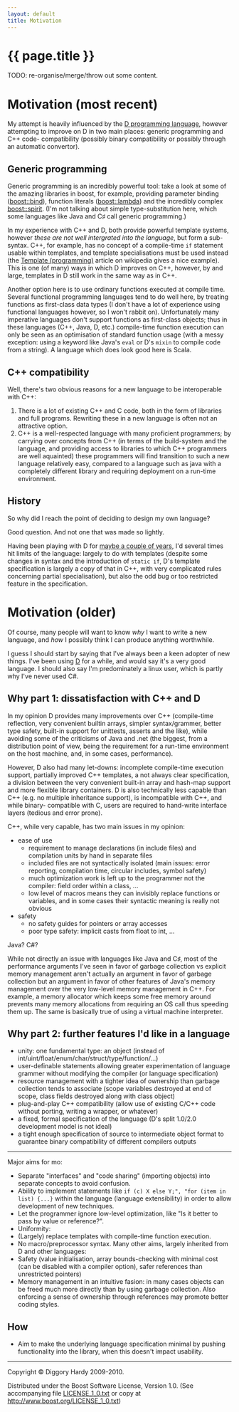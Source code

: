 ```yaml
---
layout: default
title: Motivation
---
```

{{ page.title }}
================

TODO: re-organise/merge/throw out some content.

Motivation (most recent)
===============

My attempt is heavily influenced by the [D programming language](http://www.digitalmars.com/d/),
however attempting to improve on D in two main places: generic programming and C++ code-
compatibility (possibly binary compatibility or possibly through an automatic convertor).


Generic programming
----------------------------

Generic programming is an incredibly powerful tool: take a look at some of the amazing libraries in
boost, for example, providing parameter binding ([boost::bind][]), function literals ([boost::lambda][])
and the incredibly complex [boost::spirit][]. (I'm not talking about simple type-substitution here,
which some languages like Java and C♯ call generic programming.)

[boost::bind]: http://www.boost.org/doc/libs/1_43_0/libs/bind/bind.html
[boost::lambda]: http://www.boost.org/doc/libs/1_43_0/doc/html/lambda.html
[boost::spirit]: http://www.boost.org/doc/libs/1_43_0/libs/spirit/doc/html/spirit/introduction.html

In my experience with C++ and D, both provide powerful template systems, however _these are not well
intergrated into the language_, but form a sub-syntax. C++, for example, has no concept of a
compile-time `if` statement usable within templates, and template specialisations must be used
instead (the [Template (programming)][wiki_templ] article on wikipedia gives a nice example).
This is one (of many) ways in which D improves on C++, however, by and large, templates in D still
work in the same way as in C++.

[wiki_templ]: http://en.wikipedia.org/wiki/Template_(programming)

Another option here is to use ordinary functions executed at compile time. Several functional
programming languages tend to do well here, by treating functions as first-class data types (I
don't have a lot of experience using functional languages however, so I won't rabbit on).
Unfortunately many imperative languages don't support functions as first-class objects; thus in
these languages (C++, Java, D, etc.) compile-time function execution can only be seen as an
optimisation of standard function usage (with a messy exception: using a keyword like Java's `eval`
or D's `mixin` to compile code from a string). A language which does look good here is Scala.


C++ compatibility
-----------------------

Well, there's two obvious reasons for a new language to be interoperable with C++:

1.  There is a lot of existing C++ and C code, both in the form of libraries and full programs.
    Rewriting these in a new language is often not an attractive option.
2.  C++ is a well-respected language with many proficient programmers; by carrying over concepts
    from C++ (in terms of the build-system and the language, and providing access to libraries to
    which C++ programmers are well aquainted) these programmers will find transition to such a new
    language relatively easy, compared to a language such as java with a completely different
    library and requiring deployment on a run-time environment.


History
---------

So why did I reach the point of deciding to design my own language?

Good question. And not one that was made so lightly.

Having been playing with D for [maybe a couple of years](www.dsource.org/projects/mde/), I'd several
times hit limits of the language: largely to do with templates (despite some changes in syntax and
the introduction of `static if`, D's template specification is largely a copy of that in C++, with
very complicated rules concerning partial specialisation), but also the odd bug or too restricted
feature in the specification.


Motivation (older)
===========

Of course, many people will want to know _why_ I want to write a new language, and _how_ I possibly
think I can produce anything worthwhile.

I guess I should start by saying that I've always been a keen adopter of new things. I've been using
[D][] for a while, and would say it's a very good language. I should also say I'm predominately a
linux user, which is partly why I've never used C#.

[D]: http://www.digitalmars.com/d/ "Digital Mars' D"


Why part 1: dissatisfaction with C++ and D
-----------------------------------------------

In my opinion D provides many improvements over C++ (compile-time reflection, very convenient
builtin arrays, simpler syntax/grammer, better type safety, built-in support for unittests, asserts and the like), while
avoiding some of the criticisms of Java and .net (the biggest, from a distribution point of view,
being the requirement for a run-time environment on the host machine, and, in some cases,
performance).

However, D also had many let-downs: incomplete compile-time execution support, partially improved
C++ templates, a not always clear specification, a division between the very convenient built-in
array and hash-map support and more flexible library containers. D is also technically less capable
than C++ (e.g. no multiple inheritance support), is incompatible with C++, and while binary-
compatible with C, users are required to hand-write interface layers (tedious and error prone).

C++, while very capable, has two main issues in my opinion:

*   ease of use
    *   requirement to manage declarations (in include files) and compilation units by hand in separate files
    *   included files are not syntactically isolated (main issues: error reporting, compilation time, circular includes, symbol safety)
    *   much optimization work is left up to the programmer not the compiler: field order within a class, ...
    *   low level of macros means they can invisibly replace functions or variables, and in some cases their syntactic meaning is really not obvious
*   safety
    *   no safety guides for pointers or array accesses
    *   poor type safety: implicit casts from float to int, ...

Java? C#?

While not directly an issue with languages like Java and C♯, most of the performance arguments I've
seen in favor of garbage collection vs explicit memory management aren't actually an argument in
favor of garbage collection but an argument in favor of other features of Java's memory management
over the very low-level memory management in C++. For example, a memory allocator which keeps some
free memory around prevents many memory allocations from requiring an OS call thus speeding them up.
The same is basically true of using a virtual machine interpreter.


Why part 2: further features I'd like in a language
-------------------------------------------

*   unity: one fundamental type: an object (instead of int/uint/float/enum/char/struct/type/function/...)
*   user-definable statements allowing greater experimentation of language grammer without modifying
    the compiler (or language specification)
*   resource management with a tighter idea of ownership than garbage collection tends to associate
    (scope variables destroyed at end of scope, class fields destroyed along with class object)
*   plug-and-play C++ compatibility (allow use of existing C/C++ code without porting, writing a wrapper, or whatever)
*   a fixed, formal specification of the language (D's split 1.0/2.0 development model is not ideal)
*   a tight enough specification of source to intermediate object format to guarantee binary compatibility of different compilers outputs

--------

Major aims for mo:
*   Separate "interfaces" and "code sharing" (importing objects) into separate concepts to avoid confusion.
*   Ability to implement statements like `if (c) X else Y;", "for (item in list) {...}` within the language (language extensibility) in order to allow development of new techniques.
*   Let the programmer ignore low-level optimization, like "Is it better to pass by value or reference?".
*   Uniformity:
*   (Largely) replace templates with compile-time function execution.
*   No macro/preprocessor syntax.
Many other aims, largely inherited from D and other languages:
*   Safety (value initialisation, array bounds-checking with minimal cost (can be disabled with a compiler option), safer references than unrestricted pointers)
*   Memory management in an intuitive fasion: in many cases objects can be freed much more directly than by using garbage collection. Also enforcing a sense of ownership through references may promote better coding styles.


How
-------

*   Aim to make the underlying language specification minimal by pushing functionality into the library, when this doesn't impact usability.

---

Copyright © Diggory Hardy 2009-2010.

Distributed under the Boost Software License, Version 1.0.
(See accompanying file [LICENSE_1_0.txt](../LICENSE_1_0.txt) or copy at <http://www.boost.org/LICENSE_1_0.txt>)